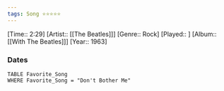 ```yaml
---
tags: Song ⭐⭐⭐⭐⭐ 
---
```

[Time:: 2:29]
[Artist:: [[The Beatles]]]
[Genre:: Rock]
[Played:: ]
[Album:: [[With The Beatles]]]
[Year:: 1963]
### Dates
````dataview
TABLE Favorite_Song
WHERE Favorite_Song = "Don't Bother Me"
````